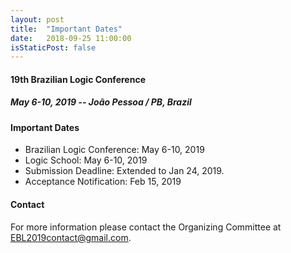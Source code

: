 ```yaml
---
layout: post
title:  "Important Dates"
date:   2018-09-25 11:00:00
isStaticPost: false
---
```

#### __19th Brazilian Logic Conference__
##### May 6-10, 2019 -- João Pessoa / PB, Brazil

#### Important Dates

- Brazilian Logic Conference: May 6-10, 2019
- Logic School: May 6-10, 2019
- Submission Deadline: Extended to Jan 24, 2019.
- Acceptance Notification: Feb 15, 2019

#### Contact


For more information please contact the Organizing Committee at <a href="mailto:EBL2019contact@gmail.com">EBL2019contact@gmail.com</a>.